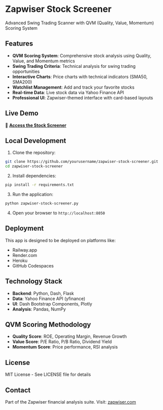 # Zapwiser Stock Screener

Advanced Swing Trading Scanner with QVM (Quality, Value, Momentum) Scoring System

## Features

- **QVM Scoring System**: Comprehensive stock analysis using Quality, Value, and Momentum metrics
- **Swing Trading Criteria**: Technical analysis for swing trading opportunities
- **Interactive Charts**: Price charts with technical indicators (SMA50, SMA200)
- **Watchlist Management**: Add and track your favorite stocks
- **Real-time Data**: Live stock data via Yahoo Finance API
- **Professional UI**: Zapwiser-themed interface with card-based layouts

## Live Demo

🚀 **[Access the Stock Screener](https://your-deployment-url.com)**

## Local Development

1. Clone the repository:
```bash
git clone https://github.com/yourusername/zapwiser-stock-screener.git
cd zapwiser-stock-screener
```

2. Install dependencies:
```bash
pip install -r requirements.txt
```

3. Run the application:
```bash
python zapwiser-stock-screener.py
```

4. Open your browser to `http://localhost:8050`

## Deployment

This app is designed to be deployed on platforms like:
- Railway.app
- Render.com
- Heroku
- GitHub Codespaces

## Technology Stack

- **Backend**: Python, Dash, Flask
- **Data**: Yahoo Finance API (yfinance)
- **UI**: Dash Bootstrap Components, Plotly
- **Analysis**: Pandas, NumPy

## QVM Scoring Methodology

- **Quality Score**: ROE, Operating Margin, Revenue Growth
- **Value Score**: P/E Ratio, P/B Ratio, Dividend Yield
- **Momentum Score**: Price performance, RSI analysis

## License

MIT License - See LICENSE file for details

## Contact

Part of the Zapwiser financial analysis suite.
Visit: [zapwiser.com](https://zapwiser.com)
